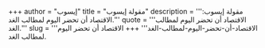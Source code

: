+++
author = "إيسوب"
title = "مقولة إيسوب"
description = '''مقولة إيسوب: الاقتصاد أن تحضر اليوم لمطالب الغد.'''
quote = '''الاقتصاد أن تحضر اليوم لمطالب الغد.'''
slug = '''الاقتصاد-أن-تحضر-اليوم-لمطالب-الغد'''
+++
الاقتصاد أن تحضر اليوم لمطالب الغد.
